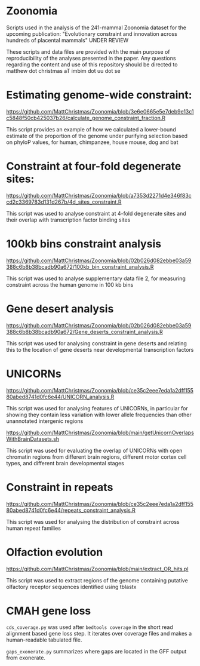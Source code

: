 # Zoonomia
Scripts used in the analysis of the 241-mammal Zoonomia dataset for the upcoming publication: "Evolutionary constraint and innovation across hundreds of placental mammals" UNDER REVIEW

These scripts and data files are provided with the main purpose of reproducibility of the analyses presented in the paper. Any questions regarding the content and use of this repository should be directed to matthew dot christmas aT imbim dot uu dot se

# Estimating genome-wide constraint:
https://github.com/MattChristmas/Zoonomia/blob/3e6e0665e5e7deb9e13c1c5848f50cb425037b26/calculate_genome_constraint_fraction.R

This script provides an example of how we calculated a lower-bound estimate of the proportion of the genome under purifying selection based on phyloP values, for human, chimpanzee, house mouse, dog and bat

# Constraint at four-fold degenerate sites:
https://github.com/MattChristmas/Zoonomia/blob/a7353d2271d4e346f83ccd2c3369783d131d267b/4d_sites_constraint.R

This script was used to analyse constraint at 4-fold degenerate sites and their overlap with transcription factor binding sites

# 100kb bins constraint analysis
https://github.com/MattChristmas/Zoonomia/blob/02b026d082ebbe03a59388c6b8b38bcadb90a672/100kb_bin_constraint_analysis.R

This script was used to analyse supplementary data file 2, for measuring constraint across the human genome in 100 kb bins

# Gene desert analysis
https://github.com/MattChristmas/Zoonomia/blob/02b026d082ebbe03a59388c6b8b38bcadb90a672/Gene_deserts_constraint_analysis.R

This script was used for analysing constraint in gene deserts and relating this to the location of gene deserts near developmental transcription factors

# UNICORNs
https://github.com/MattChristmas/Zoonomia/blob/ce35c2eee7eda1a2dff15580abed8741d0fc6e44/UNICORN_analysis.R

This script was used for analysing features of UNICORNs, in particular for showing they contain less variation with lower allele frequencies than other unannotated intergenic regions

https://github.com/MattChristmas/Zoonomia/blob/main/getUnicornOverlapsWithBrainDatasets.sh

This script was used for evaluating the overlap of UNICORNs with open chromatin regions from different brain regions, different motor cortex cell types, and different brain developmental stages

# Constraint in repeats
https://github.com/MattChristmas/Zoonomia/blob/ce35c2eee7eda1a2dff15580abed8741d0fc6e44/repeats_constraint_analysis.R

This script was used for analysing the distribution of constraint across human repeat families

# Olfaction evolution
https://github.com/MattChristmas/Zoonomia/blob/main/extract_OR_hits.pl

This script was used to extract regions of the genome containing putative olfactory receptor sequences identified using tblastx

# CMAH gene loss

```cds_coverage.py``` was used after ```bedtools coverage``` in the short read alignment based gene loss step. It iterates over coverage files and makes a human-readable tabulated file. 

```gaps_exonerate.py``` summarizes where gaps are located in the GFF output from exonerate.
